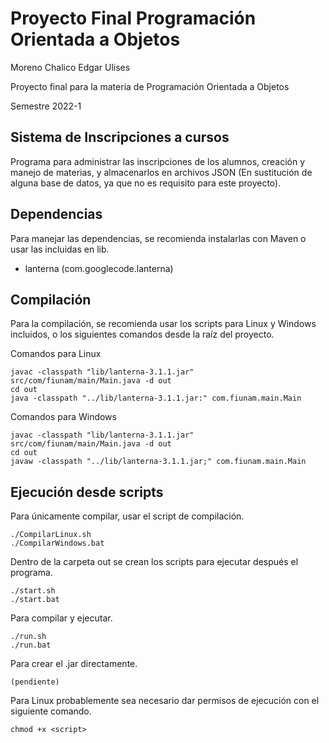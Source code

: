 # Proyecto Final Programación Orientada a Objetos
Moreno Chalico Edgar Ulises

Proyecto final para la materia de Programación Orientada a Objetos

Semestre 2022-1

## Sistema de Inscripciones a cursos
Programa para administrar las inscripciones de los alumnos,
creación y manejo de materias, y almacenarlos en archivos JSON 
(En sustitución de alguna base de datos, ya que no es requisito 
para este proyecto).

## Dependencias
Para manejar las dependencias, se recomienda instalarlas con Maven o 
usar las incluidas en lib.
* lanterna (com.googlecode.lanterna)

## Compilación
Para la compilación, se recomienda usar los scripts
para Linux y Windows incluidos, o los siguientes comandos desde la raíz del proyecto.

Comandos para Linux

    javac -classpath "lib/lanterna-3.1.1.jar" src/com/fiunam/main/Main.java -d out
    cd out
    java -classpath "../lib/lanterna-3.1.1.jar:" com.fiunam.main.Main

Comandos para Windows

    javac -classpath "lib/lanterna-3.1.1.jar" src/com/fiunam/main/Main.java -d out
    cd out
    javaw -classpath "../lib/lanterna-3.1.1.jar;" com.fiunam.main.Main

## Ejecución desde scripts
Para únicamente compilar, usar el script de compilación.

    ./CompilarLinux.sh
    ./CompilarWindows.bat

Dentro de la carpeta out se crean los scripts para ejecutar después el programa.

    ./start.sh
    ./start.bat

Para compilar y ejecutar.

    ./run.sh
    ./run.bat

Para crear el .jar directamente.

    (pendiente)

Para Linux probablemente sea necesario dar permisos de ejecución con el siguiente comando.

    chmod +x <script>